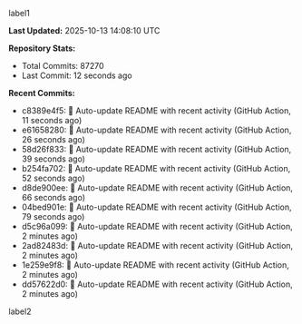 
label1 
<!-- ACTIVITY_START -->
**Last Updated:** 2025-10-13 14:08:10 UTC

**Repository Stats:**
- Total Commits: 87270
- Last Commit: 12 seconds ago

**Recent Commits:**
- c8389e4f5: 🤖 Auto-update README with recent activity (GitHub Action, 11 seconds ago)
- e61658280: 🤖 Auto-update README with recent activity (GitHub Action, 26 seconds ago)
- 58d26f833: 🤖 Auto-update README with recent activity (GitHub Action, 39 seconds ago)
- b254fa702: 🤖 Auto-update README with recent activity (GitHub Action, 52 seconds ago)
- d8de900ee: 🤖 Auto-update README with recent activity (GitHub Action, 66 seconds ago)
- 04bed901e: 🤖 Auto-update README with recent activity (GitHub Action, 79 seconds ago)
- d5c96a099: 🤖 Auto-update README with recent activity (GitHub Action, 2 minutes ago)
- 2ad82483d: 🤖 Auto-update README with recent activity (GitHub Action, 2 minutes ago)
- 1e259e9f8: 🤖 Auto-update README with recent activity (GitHub Action, 2 minutes ago)
- dd57622d0: 🤖 Auto-update README with recent activity (GitHub Action, 2 minutes ago)
<!-- ACTIVITY_END -->

label2
